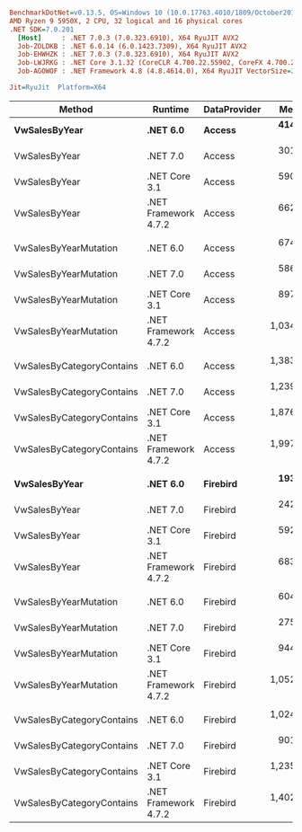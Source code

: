 ``` ini

BenchmarkDotNet=v0.13.5, OS=Windows 10 (10.0.17763.4010/1809/October2018Update/Redstone5), VM=Hyper-V
AMD Ryzen 9 5950X, 2 CPU, 32 logical and 16 physical cores
.NET SDK=7.0.201
  [Host]     : .NET 7.0.3 (7.0.323.6910), X64 RyuJIT AVX2
  Job-ZOLDKB : .NET 6.0.14 (6.0.1423.7309), X64 RyuJIT AVX2
  Job-EHWHZK : .NET 7.0.3 (7.0.323.6910), X64 RyuJIT AVX2
  Job-LWJRKG : .NET Core 3.1.32 (CoreCLR 4.700.22.55902, CoreFX 4.700.22.56512), X64 RyuJIT AVX2
  Job-AGOWOF : .NET Framework 4.8 (4.8.4614.0), X64 RyuJIT VectorSize=256

Jit=RyuJit  Platform=X64  

```
|                    Method |              Runtime | DataProvider |       Mean | Allocated |
|-------------------------- |--------------------- |------------- |-----------:|----------:|
|             **VwSalesByYear** |             **.NET 6.0** |       **Access** |   **414.2 μs** |  **70.03 KB** |
|             VwSalesByYear |             .NET 7.0 |       Access |   301.7 μs |  49.59 KB |
|             VwSalesByYear |        .NET Core 3.1 |       Access |   590.0 μs |  72.34 KB |
|             VwSalesByYear | .NET Framework 4.7.2 |       Access |   662.2 μs |  92.94 KB |
|                           |                      |              |            |           |
|     VwSalesByYearMutation |             .NET 6.0 |       Access |   674.2 μs | 109.53 KB |
|     VwSalesByYearMutation |             .NET 7.0 |       Access |   586.2 μs |  86.65 KB |
|     VwSalesByYearMutation |        .NET Core 3.1 |       Access |   897.8 μs | 114.11 KB |
|     VwSalesByYearMutation | .NET Framework 4.7.2 |       Access | 1,034.2 μs | 141.87 KB |
|                           |                      |              |            |           |
| VwSalesByCategoryContains |             .NET 6.0 |       Access | 1,383.8 μs | 213.76 KB |
| VwSalesByCategoryContains |             .NET 7.0 |       Access | 1,239.6 μs | 184.28 KB |
| VwSalesByCategoryContains |        .NET Core 3.1 |       Access | 1,876.4 μs | 218.12 KB |
| VwSalesByCategoryContains | .NET Framework 4.7.2 |       Access | 1,997.8 μs |  247.8 KB |
|                           |                      |              |            |           |
|             **VwSalesByYear** |             **.NET 6.0** |     **Firebird** |   **193.9 μs** |  **70.28 KB** |
|             VwSalesByYear |             .NET 7.0 |     Firebird |   242.2 μs |  49.66 KB |
|             VwSalesByYear |        .NET Core 3.1 |     Firebird |   592.5 μs |  72.59 KB |
|             VwSalesByYear | .NET Framework 4.7.2 |     Firebird |   683.2 μs |  95.11 KB |
|                           |                      |              |            |           |
|     VwSalesByYearMutation |             .NET 6.0 |     Firebird |   604.1 μs | 112.06 KB |
|     VwSalesByYearMutation |             .NET 7.0 |     Firebird |   275.7 μs |  89.45 KB |
|     VwSalesByYearMutation |        .NET Core 3.1 |     Firebird |   944.3 μs | 116.63 KB |
|     VwSalesByYearMutation | .NET Framework 4.7.2 |     Firebird | 1,052.3 μs | 144.81 KB |
|                           |                      |              |            |           |
| VwSalesByCategoryContains |             .NET 6.0 |     Firebird | 1,024.4 μs | 152.89 KB |
| VwSalesByCategoryContains |             .NET 7.0 |     Firebird |   901.1 μs | 123.35 KB |
| VwSalesByCategoryContains |        .NET Core 3.1 |     Firebird | 1,235.5 μs | 157.21 KB |
| VwSalesByCategoryContains | .NET Framework 4.7.2 |     Firebird | 1,402.8 μs | 187.78 KB |
